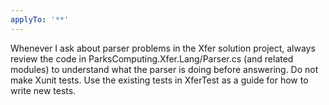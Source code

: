 ```yaml
---
applyTo: '**'
---
```

Whenever I ask about parser problems in the Xfer solution project, always review the code in ParksComputing.Xfer.Lang/Parser.cs (and related modules) to understand what the parser is doing before answering.
Do not make Xunit tests. Use the existing tests in XferTest as a guide for how to write new tests.
